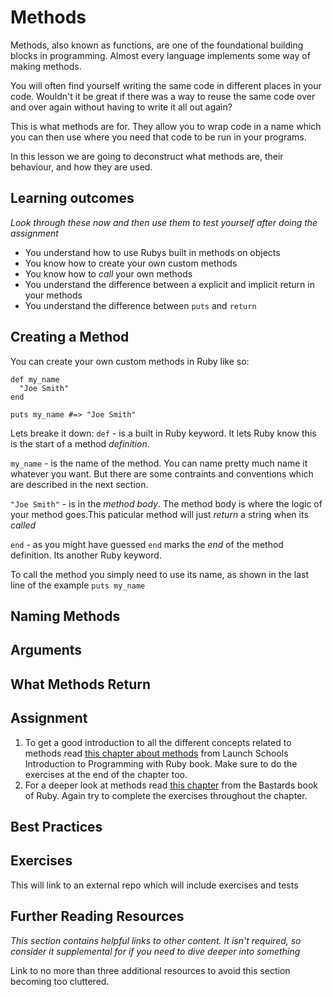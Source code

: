 # Methods
Methods, also known as functions, are one of the foundational building blocks in programming.
Almost every language implements some way of making methods.

You will often find yourself writing the same code in different places in your code.
Wouldn't it be great if there was a way to reuse the same code over and over again 
without having to write it all out again? 

This is what methods are for. They allow you to wrap code in a name which you
can then use where you need that code to be run in your programs.

In this lesson we are going to deconstruct what methods are, their behaviour, and how they are used.

## Learning outcomes
*Look through these now and then use them to test yourself after doing the assignment*

* You understand how to use Rubys built in methods on objects
* You know how to create your own custom methods
* You know how to *call* your own methods
* You understand the difference between a explicit and implicit return in your methods
* You understand the difference between `puts` and `return`

## Creating a Method
You can create your own custom methods in Ruby like so:
```(ruby)
def my_name
  "Joe Smith"
end

puts my_name #=> "Joe Smith"
```
Lets breake it down:
`def` - is a built in Ruby keyword. It lets Ruby know this is the start of a method *definition*. 

`my_name` - is the name of the method. You can name pretty much name it whatever you want. But there are some contraints and conventions which are described in the next section.

`"Joe Smith"` - is in the *method body*. The method body is where the logic of your method goes.This paticular method will just *return* a string when its *called*

`end` - as you might have guessed `end` marks the *end* of the method definition. Its another Ruby keyword.

To call the method you simply need to use its name, as shown in the last line of the example `puts my_name`

## Naming Methods

## Arguments


## What Methods Return




## Assignment
1. To get a good introduction to all the different concepts related to methods read [this chapter about methods](https://launchschool.com/books/ruby/read/methods) from Launch Schools Introduction to Programming with Ruby book. Make sure to do the exercises at the end of the chapter too.
2. For a deeper look at methods read [this chapter](http://ruby.bastardsbook.com/chapters/methods/) from the Bastards book of Ruby. Again try to complete the exercises throughout the chapter.  


## Best Practices

## Exercises
This will link to an external repo which will include exercises and tests

## Further Reading Resources
*This section contains helpful links to other content. It isn't required, so consider it supplemental for if you need to dive deeper into something*

Link to no more than three additional resources to avoid this section becoming too cluttered.
